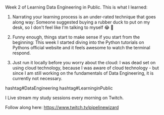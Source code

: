 Week 2 of Learning Data Engineering in Public. This is what I learned:

1. Narrating your learning process is an under-rated technique that goes along way: Someone suggested buying a rubber duck to put on my desk, so I don't feel like I'm talking to myself 😂 🦆

2. Funny enough, things start to make sense if you start from the beginning: This week I started diving into the Python tutorials on Pythons official website and it feels awesome to watch the terminal respond.

3. Just run it locally before you worry about the cloud: I was dead set on using cloud technology, because I was aware of cloud technology - but since I am still working on the fundamentals of Data Engineering, it is currently not necessary.

hashtag#DataEngineering hashtag#LearninginPublic

I Live stream my study sessions every morning on Twitch.

Follow along here: https://www.twitch.tv/pipelinewizard